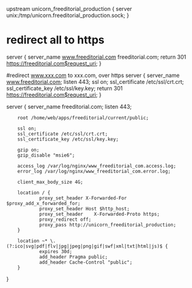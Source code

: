 upstream unicorn_freeditorial_production {
  server unix:/tmp/unicorn.freeditorial_production.sock;
}

# redirect all to https
server {
    server_name www.freeditorial.com freeditorial.com;
    return 301 https://freeditorial.com$request_uri;
}

#redirect www.xxx.com to xxx.com, over https
server {
        server_name www.freeditorial.com;
        listen 443;
        ssl on;
        ssl_certificate /etc/ssl/crt.crt;
        ssl_certificate_key /etc/ssl/key.key;
        return 301 https://freeditorial.com$request_uri;
}

server {
        server_name freeditorial.com;
        listen 443;

        root /home/web/apps/freeditorial/current/public;

        ssl on;
        ssl_certificate /etc/ssl/crt.crt;
        ssl_certificate_key /etc/ssl/key.key;

        gzip on;
        gzip_disable "msie6";

        access_log /var/log/nginx/www_freeditorial_com.access.log;
        error_log /var/log/nginx/www_freeditorial_com.error.log;

        client_max_body_size 4G;

        location / {
                proxy_set_header X-Forwarded-For $proxy_add_x_forwarded_for;
                proxy_set_header Host $http_host;
                proxy_set_header    X-Forwarded-Proto https;
                proxy_redirect off;
                proxy_pass http://unicorn_freeditorial_production;
        }

        location ~* \.(?:ico|svg|pdf|flv|jpg|jpeg|png|gif|swf|xml|txt|html|js)$ {
                expires 30d;
                add_header Pragma public;
                add_header Cache-Control "public";
        }

}
